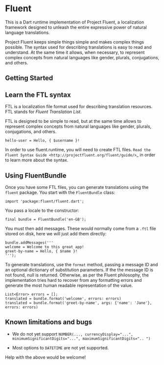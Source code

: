 # Fluent

This is a Dart runtime implementation of Project Fluent, a localization framework designed to unleash the entire expressive power of natural language translations.

Project Fluent keeps simple things simple and makes complex things possible. The syntax used for describing translations is easy to read and understand. At the same time it allows, when necessary, to represent complex concepts from natural languages like gender, plurals, conjugations, and others.

## Getting Started

Learn the FTL syntax
--------------------

FTL is a localization file format used for describing translation
resources. FTL stands for *Fluent Translation List*.

FTL is designed to be simple to read, but at the same time allows to
represent complex concepts from natural languages like gender, plurals,
conjugations, and others.

    hello-user = Hello, { $username }!

In order to use fluent.runtime, you will need to create FTL files. `Read the
Fluent Syntax Guide <http://projectfluent.org/fluent/guide/>`_ in order to
learn more about the syntax.

Using FluentBundle
------------------

Once you have some FTL files, you can generate translations using the ``fluent`` package. You start with the ``FluentBundle`` class:

    import 'package:fluent/fluent.dart';

You pass a locale to the constructor:

    final bundle = FluentBundle('en-GB');

You must then add messages. These would normally come from a ``.ftl``
file stored on disk, here we will just add them directly:

    bundle.addMessages('''
    welcome = Welcome to this great app!
    greet-by-name = Hello, { $name }!
    ''');

To generate translations, use the ``format`` method, passing a message
ID and an optional dictionary of substitution parameters. If the the
message ID is not found, null is returned. Otherwise, as per
the Fluent philosophy, the implementation tries hard to recover from any
formatting errors and generate the most human readable representation of
the value.

	List<Error> errors = [];
    translated = bundle.format('welcome', errors: errors)
    translated = bundle.format('greet-by-name', args: {'name': 'Jane'}, errors: errors)


Known limitations and bugs
--------------------------

- We do not yet support ``NUMBER(..., currencyDisplay="...", minimumSignificantDigits="...", maximumSignificantDigits=".. ")``

- Most options to ``DATETIME`` are not yet supported. 

Help with the above would be welcome!